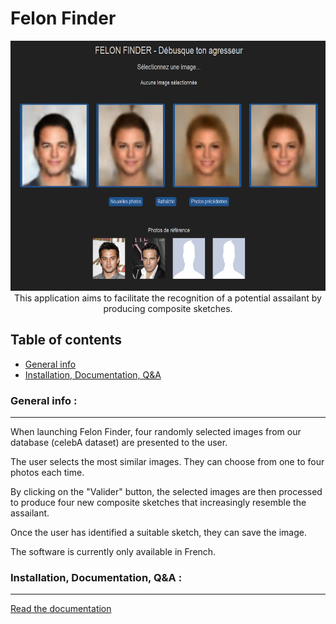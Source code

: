# Felon Finder

<p align="center">
  <img width="600" height="400" src="https://raw.githubusercontent.com/AlexandreLayous/felon-finder/main/docs/_images/felon_finder_screenshot.png"></br>
  This application aims to facilitate the recognition of a potential assailant by producing composite sketches.
</p>

## Table of contents
* [General info](#general-info-)
* [Installation, Documentation, Q&A](#installation-documentation-qa-)

### General info :
***

When launching Felon Finder, four randomly selected images from our database (celebA dataset) are presented to the user.

The user selects the most similar images. They can choose from one to four photos each time.

By clicking on the "Valider" button, the selected images are then processed to produce four new composite sketches that increasingly resemble the assailant.

Once the user has identified a suitable sketch, they can save the image.

The software is currently only available in French.

### Installation, Documentation, Q&A :
***

[Read the documentation](https://alexandrelayous.github.io/felon-finder/)

